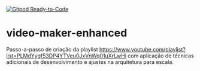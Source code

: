 [![Gitpod Ready-to-Code](https://img.shields.io/badge/Gitpod-Ready--to--Code-blue?logo=gitpod)](https://gitpod.io/#https://github.com/guilherme-argentino/video-maker-enhanced) 

# video-maker-enhanced
Passo-a-passo de criação da playlist https://www.youtube.com/playlist?list=PLMdYygf53DP4YTVeu0JxVnWq01uXrLwHi com aplicação de técnicas adicionais de desenvolvimento e ajustes na arquitetura para escala.
